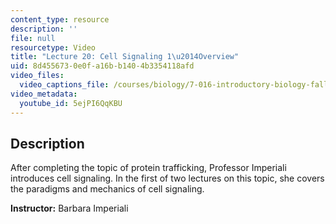 ```yaml
---
content_type: resource
description: ''
file: null
resourcetype: Video
title: "Lecture 20: Cell Signaling 1\u2014Overview"
uid: 8d455673-0e0f-a16b-b140-4b3354118afd
video_files:
  video_captions_file: /courses/biology/7-016-introductory-biology-fall-2018/lecture-videos/lecture-20-cell-signaling-12014overview/5ejPI6QqKBU.vtt
video_metadata:
  youtube_id: 5ejPI6QqKBU
---
```


Description
-----------

After completing the topic of protein trafficking, Professor Imperiali introduces cell signaling. In the first of two lectures on this topic, she covers the paradigms and mechanics of cell signaling.

**Instructor:** Barbara Imperiali